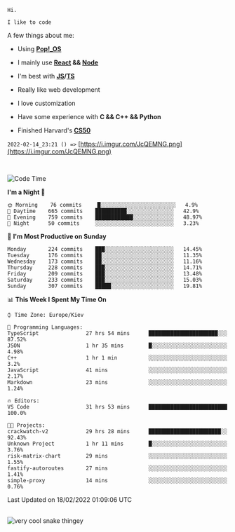 ```
Hi.

I like to code
```

A few things about me:

-   Using **[Pop!\_OS](https://pop.system76.com/)**

-   I mainly use **[React](https://reactjs.org/) && [Node](https://nodejs.org/en/)**

-   I'm best with **[JS](https://www.javascript.com/)/[TS](https://www.typescriptlang.org/)**

-   Really like web development

-   I love customization

-   Have some experience with **C && C++ && Python**

-   Finished Harvard's **[CS50](https://cs50.harvard.edu)**

`2022-02-14_23:21 () =>` [https://i.imgur.com/JcQEMNG.png](https://i.imgur.com/JcQEMNG.png)

<br>

<!--START_SECTION:waka-->
![Code Time](http://img.shields.io/badge/Code%20Time-366%20hrs%2022%20mins-blue)

**I'm a Night 🦉** 

```text
🌞 Morning    76 commits     █░░░░░░░░░░░░░░░░░░░░░░░░   4.9% 
🌆 Daytime    665 commits    ██████████░░░░░░░░░░░░░░░   42.9% 
🌃 Evening    759 commits    ████████████░░░░░░░░░░░░░   48.97% 
🌙 Night      50 commits     ░░░░░░░░░░░░░░░░░░░░░░░░░   3.23%

```
📅 **I'm Most Productive on Sunday** 

```text
Monday       224 commits    ███░░░░░░░░░░░░░░░░░░░░░░   14.45% 
Tuesday      176 commits    ██░░░░░░░░░░░░░░░░░░░░░░░   11.35% 
Wednesday    173 commits    ██░░░░░░░░░░░░░░░░░░░░░░░   11.16% 
Thursday     228 commits    ███░░░░░░░░░░░░░░░░░░░░░░   14.71% 
Friday       209 commits    ███░░░░░░░░░░░░░░░░░░░░░░   13.48% 
Saturday     233 commits    ███░░░░░░░░░░░░░░░░░░░░░░   15.03% 
Sunday       307 commits    █████░░░░░░░░░░░░░░░░░░░░   19.81%

```


📊 **This Week I Spent My Time On** 

```text
⌚︎ Time Zone: Europe/Kiev

💬 Programming Languages: 
TypeScript               27 hrs 54 mins      ██████████████████████░░░   87.52% 
JSON                     1 hr 35 mins        █░░░░░░░░░░░░░░░░░░░░░░░░   4.98% 
C++                      1 hr 1 min          ░░░░░░░░░░░░░░░░░░░░░░░░░   3.2% 
JavaScript               41 mins             ░░░░░░░░░░░░░░░░░░░░░░░░░   2.17% 
Markdown                 23 mins             ░░░░░░░░░░░░░░░░░░░░░░░░░   1.24%

🔥 Editors: 
VS Code                  31 hrs 53 mins      █████████████████████████   100.0%

🐱‍💻 Projects: 
crackwatch-v2            29 hrs 28 mins      ███████████████████████░░   92.43% 
Unknown Project          1 hr 11 mins        █░░░░░░░░░░░░░░░░░░░░░░░░   3.76% 
risk-matrix-chart        29 mins             ░░░░░░░░░░░░░░░░░░░░░░░░░   1.55% 
fastify-autoroutes       27 mins             ░░░░░░░░░░░░░░░░░░░░░░░░░   1.41% 
simple-proxy             14 mins             ░░░░░░░░░░░░░░░░░░░░░░░░░   0.76%

```


 Last Updated on 18/02/2022 01:09:06 UTC
<!--END_SECTION:waka-->

<br>

<img title="" src="https://raw.githubusercontent.com/Trunkelis/Trunkelis/output/github-contribution-grid-snake.svg" alt="very cool snake thingey" data-align="left">

